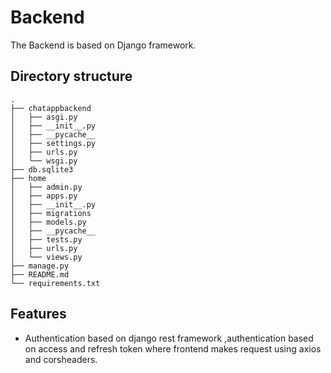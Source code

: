 # Backend
The Backend is based on Django framework.

## Directory structure
```
.
├── chatappbackend
│   ├── asgi.py
│   ├── __init__.py
│   ├── __pycache__
│   ├── settings.py
│   ├── urls.py
│   └── wsgi.py
├── db.sqlite3
├── home
│   ├── admin.py
│   ├── apps.py
│   ├── __init__.py
│   ├── migrations
│   ├── models.py
│   ├── __pycache__
│   ├── tests.py
│   ├── urls.py
│   └── views.py
├── manage.py
├── README.md
└── requirements.txt

```
## Features
- Authentication based on django rest framework ,authentication based on access and refresh token where frontend makes request using axios and corsheaders.